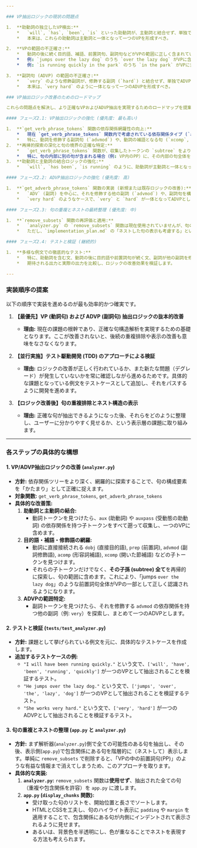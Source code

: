 ```yaml
---

### VP抽出ロジックの現状の問題点

1.  **助動詞の独立したVP検出:**
    *   `will`, `has`, `been`, `is` といった助動詞が、主動詞と結合せず、単独でVPとして検出されてしまう。
    *   本来は、これらの助動詞は主動詞と一体となって一つのVPを形成すべき。

2.  **VPの範囲の不正確さ:**
    *   動詞の後に続く目的語、補語、前置詞句、副詞句などがVPの範囲に正しく含まれていない。
    *   例: `jumps over the lazy dog` のうち `over the lazy dog` がVPに含まれない。
    *   例: `is running quickly in the park` のうち `in the park` がVPに含まれない。

3.  **副詞句 (ADVP) の範囲の不正確さ:**
    *   `very` のような修飾副詞が、修飾する副詞 (`hard`) と結合せず、単独でADVPとして検出されてしまう。
    *   本来は、`very hard` のように一体となって一つのADVPを形成すべき。

### VP抽出ロジック改善のためのロードマップ

これらの問題点を解決し、より正確なVPおよびADVP抽出を実現するためのロードマップを提案します。

#### フェーズ2.1: VP抽出ロジックの強化 (優先度: 最も高い)

1.  **`get_verb_phrase_tokens` 関数の依存関係網羅性の向上:**
    *   現在 `get_verb_phrase_tokens` 関数内で考慮されている依存関係タイプ (`aux`, `auxpass`, `dobj`, `iobj`, `attr`, `acomp`, `xcomp`, `ccomp`, `advcl`, `prt`, `agent`, `oprd`, `neg`, `prep`) に加えて、VPを構成する可能性のある他の重要な依存関係タイプ（例: `oprd` (目的語補語), `agent` (動作主), `advmod` (副詞修飾語) など）を網羅的に追加します。
    *   特に、動詞を修飾する副詞句 (`advmod`) や、動詞の補語となる句 (`xcomp`, `ccomp`)、そして動詞に付随する前置詞句 (`prep` の子孫全体) をVPの範囲に含めるロジックを強化します。
2.  **再帰的探索の深化と句の境界の正確な特定:**
    *   `get_verb_phrase_tokens` 関数が、収集したトークンの `subtree` をより効果的に利用し、句の開始と終了を正確に特定するようにロジックを調整します。
    *   特に、句の内部に別の句が含まれる場合（例: VP内のPP）に、その内部の句全体をVPの範囲に含めるようにします。
3.  **助動詞と主動詞の結合ロジックの強化:**
    *   `will`, `has been`, `is running` のように、助動詞が主動詞と一体となってVPを形成するように、`get_verb_phrase_tokens` 関数内で助動詞と主動詞の関係をより厳密に追跡するロジックを導入します。

#### フェーズ2.2: ADVP抽出ロジックの強化 (優先度: 高)

1.  **`get_adverb_phrase_tokens` 関数の実装 (新規または既存ロジックの改善):**
    *   `ADV` (副詞) を中心に、それを修飾する他の副詞 (`advmod`) や、副詞句を構成する可能性のある要素を再帰的に探索し、ADVPを正確に特定するロジックを実装します。
    *   `very hard` のようなケースで、`very` と `hard` が一体となってADVPとして検出されるようにします。

#### フェーズ2.3: 句の重複とネストの最終整理 (優先度: 中)

1.  **`remove_subsets` 関数の再評価と適用:**
    *   `analyzer.py` の `remove_subsets` 関数は現在使用されていませんが、句の抽出ロジックが強化された後、より大きな句の中に含まれる小さな句を適切に排除するために、この関数を再評価し、必要に応じて適用します。
    *   ただし、`implementation_plan.md` の「ネストした句の表示も考慮する」という要件とのバランスを考慮し、表示側でのネスト表現と、データとしての重複排除の役割を明確にします。

#### フェーズ2.4: テストと検証 (継続的)

1.  **多様な例文での徹底的なテスト:**
    *   特に、助動詞を含む文、動詞の後に目的語や前置詞句が続く文、副詞が他の副詞を修飾する文など、VP/ADVP抽出の課題となるパターンを網羅的にテストします。
    *   期待される出力と実際の出力を比較し、ロジックの改善効果を検証します。

---
```


### 実装順序の提案

以下の順序で実装を進めるのが最も効率的かつ確実です。

1.  **【最優先】VP (動詞句) および ADVP (副詞句) 抽出ロジックの抜本的改善**
    *   **理由:** 現在の課題の根幹であり、正確な句構造解析を実現するための基礎となります。ここが改善されないと、後続の重複排除や表示の改善も意味をなさなくなります。

2.  **【並行実施】テスト駆動開発 (TDD) のアプローチによる検証**
    *   **理由:** ロジックの改善が正しく行われているか、また新たな問題（デグレード）が発生していないかを常に確認しながら進めるためです。具体的な課題となっている例文をテストケースとして追加し、それをパスするように開発を進めます。

3.  **【ロジック改善後】句の重複排除とネスト構造の表示**
    *   **理由:** 正確な句が抽出できるようになった後、それらをどのように整理し、ユーザーに分かりやすく見せるか、という表示層の課題に取り組みます。

---

### 各ステップの具体的な構想

#### 1. VP/ADVP抽出ロジックの改善 (`analyzer.py`)

*   **方針:** 依存関係ツリーをより深く、網羅的に探索することで、句の構成要素を「かたまり」として正確に捉えます。
*   **対象関数:** `get_verb_phrase_tokens`, `get_adverb_phrase_tokens`
*   **具体的な改善策:**
    1.  **助動詞と主動詞の結合:**
        *   動詞トークンを見つけたら、`aux` (助動詞) や `auxpass` (受動態の助動詞) の依存関係を持つ子トークンをすべて遡って収集し、一つのVPに含めます。
    2.  **目的語・補語・修飾語の網羅:**
        *   動詞に直接接続される `dobj` (直接目的語), `prep` (前置詞), `advmod` (副詞修飾語), `acomp` (形容詞補語), `xcomp` (開いた節補語) などの子トークンを見つけます。
        *   それらの子トークンだけでなく、**その子孫 (subtree) 全て**を再帰的に探索し、句の範囲に含めます。これにより、「jumps `over the lazy dog`」のような前置詞句全体がVPの一部として正しく認識されるようになります。
    3.  **ADVPの範囲特定:**
        *   副詞トークンを見つけたら、それを修飾する `advmod` の依存関係を持つ他の副詞（例: `very`）を探索し、まとめて一つのADVPとします。

#### 2. テストと検証 (`tests/test_analyzer.py`)

*   **方針:** 課題として挙げられている例文を元に、具体的なテストケースを作成します。
*   **追加するテストケースの例:**
    *   `"I will have been running quickly."` という文で、`['will', 'have', 'been', 'running', 'quickly']` が一つのVPとして抽出されることを検証するテスト。
    *   `"He jumps over the lazy dog."` という文で、`['jumps', 'over', 'the', 'lazy', 'dog']` が一つのVPとして抽出されることを検証するテスト。
    *   `"She works very hard."` という文で、`['very', 'hard']` が一つのADVPとして抽出されることを検証するテスト。

#### 3. 句の重複とネストの整理 (`app.py` と `analyzer.py`)

*   **方針:** まず解析器(`analyzer.py`)側で全ての可能性のある句を抽出し、その後、表示側(`app.py`)で包含関係にある句を階層的に（ネストして）表示します。単純に `remove_subsets` で削除すると、「VPの中の前置詞句(PP)」のような有益な情報まで消えてしまうため、このアプローチを取ります。
*   **具体的な実装:**
    1.  **`analyzer.py`:** `remove_subsets` 関数は**使用せず**、抽出された全ての句（重複や包含関係を許容）を `app.py` に渡します。
    2.  **`app.py` (`display_chunks` 関数):**
        *   受け取った句のリストを、開始位置と長さでソートします。
        *   HTMLとCSSを工夫し、句のハイライト表示に `padding` や `margin` を適用することで、包含関係にある句が内側にインデントされて表示されるように見せます。
        *   あるいは、背景色を半透明にし、色が重なることでネストを表現する方法も考えられます。